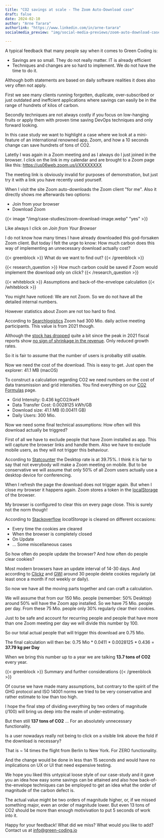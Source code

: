 ```yaml
---
title: "CO2 savings at scale - The Zoom Auto-Download case"
draft: false
date: 2024-02-10
author: "Arne Tarara"
authorlink: "https://www.linkedin.com/in/arne-tarara"
socialmedia_preview: "img/social-media-previews/zoom-auto-download-case-study.webp"

---
```


A typical feedback that many people say when it comes to Green Coding is:
- Savings are so small. They do not really matter. IT is already efficient
- Techniques and changes are so hard to implement. We do not have the time to do it.

Although both statements are based on daily software realities it does also very often not apply.

First we see many clients running forgotten, duplicate, over-subscribed or just outdated and ineffcient
applications where savings can easily be in the range of hundrets of kilos of carbon.

Secondly techniques are not always costly if you focus on low-hanging fruits or apply them with proven
time saving DevOps techniques and only forward looking.

In this case study we want to highlight a case where we look at a mini-feature of an international renowned app, Zoom, and how a 10 seconds change can save hundrets of tons of CO2.

Latetly I was again in a Zoom meeting and as I always do I just joined in the browser. I click on the link in my calendar and are brought to a Zoom page like this: https://us06web.zoom.us/j/XXXXXXXX

The meeting link is obviously invalid for purposes of demonstration, but just try it with a link you have recently used yourself.

When I visit the site Zoom auto-downloads the Zoom client "for me". Also it directly shows me afterwards two options:
- Join from your browser
- Download Zoom

{{< image "/img/case-studies/zoom-download-image.webp" "yes" >}}


Like always I click on *Join from Your Browser*

I do not know how many times I have already downloaded this god-forsaken Zoom client. But today I felt the urge to know: How much carbon does this way of implementing an unnecessary download actually cost?



{{< greenblock >}}
What do we want to find out?
{{< /greenblock >}}

{{< research_question >}}
    How much carbon could be saved if Zoom would implement the download only on click?
{{< /research_question >}}

{{< whiteblock >}}
Assumptions and back-of-the-envelope calculation
{{< /whiteblock >}}

You might have noticed: We are not Zoom. So we do not have all the detailed internal numbers.

However statistics about Zoom are not too hard to find.

According to [Searchlogistics](https://www.searchlogistics.com/learn/statistics/zoom-user-statistics/) Zoom had 300 Mio. daily active meeting participants. This value is from 2021 though.

Although the [stock has dropped](https://finance.yahoo.com/quote/ZM/) quite a bit since the peak in 2021 fiscal reports show [no sign of shrinkage in the revenue](https://www.statista.com/statistics/1252725/zoom-revenue-worldwide/). Only reduced growth rates.

So it is fair to assume that the number of users is probalby still usable.

Now we need the cost of the download. This is easy to get. Just open the explorer: 41.1 MB (macOS)

To construct a calculation regarding CO2 we need numbers on the cost of data transmission and grid intensities. You find everything on our [CO2 Formulas](/co2-formulas) page.

- Grid Intensity: 0.436 kgCO2/kwH
- Data Transfer Cost: 0.0028125 kWh/GB
- Download size: 41.1 MB (0.00411 GB)
- Daily Users: 300 Mio.

Now we need some final technical assumptions: How often will this download actually be triggred?

First of all we have to exclude people that have Zoom installed as app. This will capture the browser links and handle them. Also we have to exclude mobile users, as they will not trigger this behaviour.

According to [Statcounter](https://gs.statcounter.com/platform-market-share/desktop-mobile-tablet) the Desktop rate is at 39.75%. I think it is fair to say that not everybody will make a Zoom meeting on mobile. But to be conservative we will assume that only 50% of all Zoom users actually use a desktop device for conferencing.

When I refresh the page the download does not trigger again. But when I close *my* browser it happens again. Zoom stores a token in the [localStorage](https://developer.mozilla.org/en-US/docs/Web/API/Window/localStorage) of the browser.

My browser is configured to clear this on every page close. This is surely not the norm though!

According to [Stackoverflow](https://stackoverflow.com/questions/8537112/when-is-localstorage-cleared) *localStorage* is cleared on different occasions:
- Every time the cookies are cleared
- When the browser is completely closed
- On Update
- ... Some miscellaneous cases

So how often do people update the browser? And how often do people clear cookies?

Most modern browsers have an update interval of 14-30 days. And according to [Clickz](https://www.clickz.com/study-consumers-delete-cookies-at-surprising-rate/84350/) and [GWI](https://blog.gwi.com/chart-of-the-day/1-in-3-are-regularly-deleting-cookies/) around 30 people delete cookies regularly (at least once a month if not weekly or daily).

So now we have all the moving parts together and can craft a calculation.

We will assume that from our 150 Mio. people (remember: 50% Desktop) around 50% will have the Zoom app installed. So we have 75 Mio. people per day.
From these 75 Mio. people only 30% regularly clear their cookies.

Just to be safe and account for recurring people and people that have more than one Zoom meeting per day we will divide this number by 100.

So our total actual people that will trigger this download are 0.75 Mio.

The final calculation will then be: 0.75 Mio * 0.0411 * 0.0028125 * 0.436 = **37.79 kg per Day**

When we bring this number up to a year we are talking **13.7 tons of CO2** every year. 




{{< greenblock >}}
Summary and further considerations
{{< /greenblock >}}

Of course we have made many assumptions, but contrary to the spirit of the GHG protocol and ISO 14001 norms we tried to be very conservative and rather estimate to low than too high.

I hope the final step of dividing everything by two orders of magnitude (/100) will bring us deep into the realm of under-estimating.

But then still **137 tons of CO2** ... For an absolutely unnecessary functionality.

Is a user nowadays really not being to click on a visible link above the fold if the download is necessary?

That is ~ 14 times the flight from Berlin to New York. For ZERO functionality.

And the change would be done in less than 15 seconds and would have no implications on UX or UI that need expensive testing.


We hope you liked this untypical loose style of our case-study and it gave you an idea how easy some savings can be attained and also how back-of-the-envelope techniques can be employed to get an idea what the order of magnitude of the carbon defect is.

The actual value might be two orders of magnitude higher, or, if we missed something major, even an order of magnitude lower. But even 13 tons of CO2 should be more than enough motivivation to put 5 seconds of work into it.

Happy for your feedback! What did we miss? What would you like to add? Contact us at [info@green-coding.io](mailto:info@green-coding.io)
